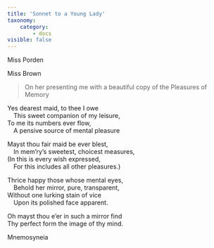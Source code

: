 ```yaml
---
title: 'Sonnet to a Young Lady'
taxonomy:
    category:
        - docs
visible: false
---
```


<div class="author">Miss Porden</div>

<span class="pencil">Miss Brown</span>
  
> On her presenting me with a beautiful copy of the Pleasures of Memory  
  
Yes dearest maid, to thee I owe  
&emsp;This sweet companion of my leisure,  
To me its numbers ever flow,  
&emsp;A pensive source of mental pleasure  
  
Mayst thou fair maid be ever blest,  
&emsp;In mem’ry’s sweetest, choicest measures,  
(In this is every wish expressed,  
&emsp;For this includes all other pleasures.)  
  
Thrice happy those whose mental eyes,  
&emsp;Behold her mirror, pure, transparent,  
Without one lurking stain of vice  
&emsp;Upon its polished face apparent.  
  
Oh mayst thou e’er in such a mirror find  
Thy perfect form the image of thy mind.  
  
Mnemosyneia

